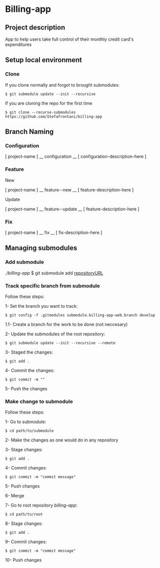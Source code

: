 # Billing-app


## Project description
App to help users take full control of their monthly credit card's expenditures

## Setup local environment

### Clone

If you clone normally and forgot to brought submodules:

    $ git submodule update --init --recursive

If you are cloning the repo for the first time

    $ git clone --recurse-submodules https://github.com/Stefafrontani/billing-app

## Branch Naming

### Configuration

[ project-name ] __ configuration __ [ configuration-description-here ]

### Feature

New 

[ project-name ] __ feature--new __ [ feature-description-here ]

Update

[ project-name ] __ feature--update __ [ feature-description-here ]

### Fix
[ project-name ] __ fix __ [ fix-description-here ]

## Managing submodules

### Add submodule

_./billing-app_
    $ git submodule add [repositoryURL](http://github.com/stefafrontani/billing-app-web)

### Track specific branch from submodule
Follow these steps:

1- Set the branch you want to track:
    
    $ git config -f .gitmodules submodule.billing-app-web.branch develop
    
1.1- Create a branch for the work to be done (not neccesary)

2- Update the submodules of the root repository:

    $ git submodule update --init --recursive --remote

3- Staged the changes:

    $ git add .

4- Commit the changes:

    $ git commit -m ""

5- Push the changes



### Make change to submodule
Follow these steps:

1- Go to submodule:

    $ cd path/to/submodule

2- Make the changes as one would do in any repository

3- Stage changes:

    $ git add .

4- Commit changes:

    $ git commit -m "commit message"

5- Push changes

6- Merge

7- Go to root repository _billing-app_:

    $ cd path/to/root

8- Stage changes:

    $ git add . 

9- Commit changes:

    $ git commit -m "commit message"

10- Push changes